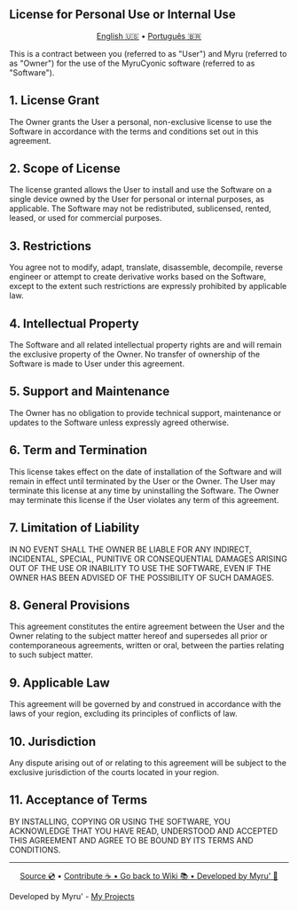 ## License for Personal Use or Internal Use

<p align="center">
  <a href="https://github.com/worbadillitics/MyruCyonic/blob/stable/docs/license/en-us.md">English 🇺🇸</a>
  •
  <a href="https://github.com/worbadillitics/MyruCyonic/blob/stable/docs/license/pt-br.md">Português 🇧🇷</a>
</p>

This is a contract between you (referred to as "User") and Myru (referred to as "Owner") for the use of the MyruCyonic software (referred to as "Software").

## 1. License Grant

The Owner grants the User a personal, non-exclusive license to use the Software in accordance with the terms and conditions set out in this agreement.

## 2. Scope of License

The license granted allows the User to install and use the Software on a single device owned by the User for personal or internal purposes, as applicable. The Software may not be redistributed, sublicensed, rented, leased, or used for commercial purposes.

## 3. Restrictions

You agree not to modify, adapt, translate, disassemble, decompile, reverse engineer or attempt to create derivative works based on the Software, except to the extent such restrictions are expressly prohibited by applicable law.

## 4. Intellectual Property

The Software and all related intellectual property rights are and will remain the exclusive property of the Owner. No transfer of ownership of the Software is made to User under this agreement.

## 5. Support and Maintenance

The Owner has no obligation to provide technical support, maintenance or updates to the Software unless expressly agreed otherwise.

## 6. Term and Termination

This license takes effect on the date of installation of the Software and will remain in effect until terminated by the User or the Owner. The User may terminate this license at any time by uninstalling the Software. The Owner may terminate this license if the User violates any term of this agreement.

## 7. Limitation of Liability

IN NO EVENT SHALL THE OWNER BE LIABLE FOR ANY INDIRECT, INCIDENTAL, SPECIAL, PUNITIVE OR CONSEQUENTIAL DAMAGES ARISING OUT OF THE USE OR INABILITY TO USE THE SOFTWARE, EVEN IF THE OWNER HAS BEEN ADVISED OF THE POSSIBILITY OF SUCH DAMAGES.

## 8. General Provisions

This agreement constitutes the entire agreement between the User and the Owner relating to the subject matter hereof and supersedes all prior or contemporaneous agreements, written or oral, between the parties relating to such subject matter.

## 9. Applicable Law

This agreement will be governed by and construed in accordance with the laws of your region, excluding its principles of conflicts of law.

## 10. Jurisdiction

Any dispute arising out of or relating to this agreement will be subject to the exclusive jurisdiction of the courts located in your region.

## 11. Acceptance of Terms

BY INSTALLING, COPYING OR USING THE SOFTWARE, YOU ACKNOWLEDGE THAT YOU HAVE READ, UNDERSTOOD AND ACCEPTED THIS AGREEMENT AND AGREE TO BE BOUND BY ITS TERMS AND CONDITIONS.

---

<final-de-pagina>

<watermark-footer>

<p align="center">
  <a href="https://github.com/worbadillitics/MyruCyonic">Source 💿</a>
  •
  <a href="https://github.com/worbadillitics/MyruCyonic/blob/stable/contribute.md">Contribute ☕
  •
  <a href="https://github.com/worbadillitics/MyruCyonic/blob/stable/readme.md">Go back to Wiki 📚
  •
  <a href="https://github.com/worbadillitics/">Developed by Myru' 🎈
  </a>
  
</p>

</watermark-footer>

Developed by Myru' - [My Projects](https://github.com/Worbadillitics)

<final-de-pagina>